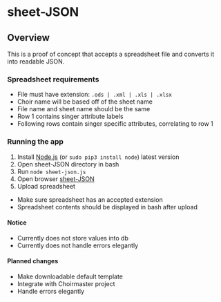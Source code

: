 # sheet-JSON

## Overview

This is a proof of concept that accepts a spreadsheet file
and converts it into readable JSON.

### Spreadsheet requirements
* File must have extension: `.ods | .xml | .xls | .xlsx`
* Choir name will be based off of the sheet name
* File name and sheet name should be the same
* Row 1 contains singer attribute labels
* Following rows contain singer specific attributes, correlating to row 1

### Running the app
1. Install [Node.js](https://nodejs.org/en/) \(or `sudo pip3 install node`\) latest version
2. Open sheet-JSON directory in bash
3. Run `node sheet-json.js`
4. Open browser [sheet-JSON](http://localhost:8675/)
5. Upload spreadsheet
  * Make sure spreadsheet has an accepted extension
  * Spreadsheet contents should be displayed in bash after upload

#### Notice
* Currently does not store values into db
* Currently does not handle errors elegantly

#### Planned changes
* Make downloadable default template
* Integrate with Choirmaster project
* Handle errors elegantly
